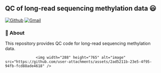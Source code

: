 ## QC of long-read sequencing methylation data 😃
[![Github](https://img.shields.io/badge/-Github-000?style=flat&logo=Github&logoColor=white)](https://github.com/functionalepigenomics)
[![Gmail](https://img.shields.io/badge/-Gmail-c14438?style=flat&logo=Gmail&logoColor=white)](mailto:dzheng.th@gmail.com)
### 🧐 About
This repository provides QC code for long-read sequencing methylation data.

                  <img width="288" height="765" alt="image" src="https://github.com/user-attachments/assets/2ad5211b-23e5-4f95-94fb-fcd88ade4618" />

